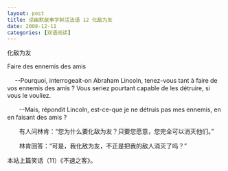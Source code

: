 ```yaml
---
layout: post
title: 读幽默故事学鲜活法语 12 化敌为友
date: 2008-12-11
categories: [双语阅读]  
---
```


化敌为友

Faire des ennemis des amis



　 --Pourquoi, interrogeait-on Abraham Lincoln, tenez-vous tant à faire de vos ennemis des amis ? Vous seriez pourtant capable de les détruire, si vous le vouliez.

　　--Mais, répondit Lincoln, est-ce-que je ne détruis pas mes ennemis, en en faisant des amis ?



　　有人问林肯：“您为什么要化敌为友？只要您愿意，您完全可以消灭他们。”

　　林肯回答：“可是，我化敌为友，不正是把我的敌人消灭了吗？”

本站上篇笑话（11）《不速之客》。
